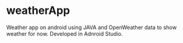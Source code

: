 # weatherApp
Weather app on android using JAVA and OpenWeather data to show weather for now.
Developed in Adnroid Studio.
